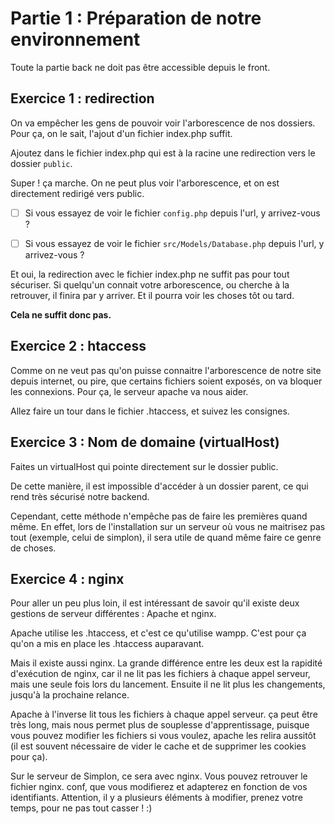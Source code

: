 # Partie 1 : Préparation de notre environnement
Toute la partie back ne doit pas être accessible depuis le front. 

## Exercice 1 : redirection
On va empêcher les gens de pouvoir voir l'arborescence de nos dossiers. Pour ça, on le sait, l'ajout d'un fichier index.php suffit.

Ajoutez dans le fichier index.php qui est à la racine une redirection vers le dossier `public`.

Super ! ça marche. On ne peut plus voir l'arborescence, et on est directement redirigé vers public. 

  - [ ] Si vous essayez de voir le fichier `config.php` depuis l'url, y arrivez-vous ? 

- [ ] Si vous essayez de voir le fichier `src/Models/Database.php` depuis l'url, y arrivez-vous ?

Et oui, la redirection avec le fichier index.php ne suffit pas pour tout sécuriser. Si quelqu'un connait votre arborescence, ou cherche à la retrouver, il finira par y arriver. Et il pourra voir les choses tôt ou tard. 

**Cela ne suffit donc pas.**

## Exercice 2 : htaccess
Comme on ne veut pas qu'on puisse connaitre l'arborescence de notre site depuis internet, ou pire, que certains fichiers soient exposés, on va bloquer les connexions.
Pour ça, le serveur apache va nous aider.

Allez faire un tour dans le fichier .htaccess, et suivez les consignes.

## Exercice 3 : Nom de domaine (virtualHost)
Faites un virtualHost qui pointe directement sur le dossier public.

De cette manière, il est impossible d'accéder à un dossier parent, ce qui rend très sécurisé notre backend.

Cependant, cette méthode n'empêche pas de faire les premières quand même. En effet, lors de l'installation sur un serveur où vous ne maitrisez pas tout (exemple, celui de simplon), il sera utile de quand même faire ce genre de choses.

## Exercice 4 : nginx
Pour aller un peu plus loin, il est intéressant de savoir qu'il existe deux gestions de serveur différentes : Apache et nginx.

Apache utilise les .htaccess, et c'est ce qu'utilise wampp. C'est pour ça qu'on a mis en place les .htaccess auparavant.

Mais il existe aussi nginx. La grande différence entre les deux est la rapidité d'exécution de nginx, car il ne lit pas les fichiers à chaque appel serveur, mais une seule fois lors du lancement. Ensuite il ne lit plus les changements, jusqu'à la prochaine relance.

Apache à l'inverse lit tous les fichiers à chaque appel serveur. ça peut être très long, mais nous permet plus de souplesse d'apprentissage, puisque vous pouvez modifier les fichiers si vous voulez, apache les relira aussitôt (il est souvent nécessaire de vider le cache et de supprimer les cookies pour ça).

Sur le serveur de Simplon, ce sera avec nginx. 
Vous pouvez retrouver le fichier nginx. conf, que vous modifierez et adapterez en fonction de vos identifiants. Attention, il y a plusieurs éléments à modifier, prenez votre temps, pour ne pas tout casser ! :)


